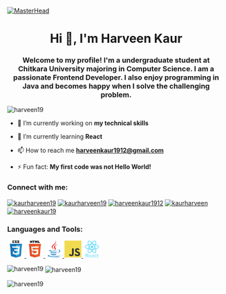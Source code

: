 [![MasterHead](https://camo.githubusercontent.com/5e3babfce4609dcd669a8f2a6d37b47c85486729942c57c5afbfc715f0b5dff7/68747470733a2f2f7777772e6469676974616c736f6c7574696f6e73657276696365732e636f6d2f696d672f73657276696365732f776562253230646576656c6f706d656e742e676966)](https://harveen19.io)
<h1 align="center">Hi 👋, I'm Harveen Kaur</h1>
<h3 align="center">Welcome to my profile! I'm a undergraduate student at Chitkara University majoring in Computer Science. I am a passionate Frontend Developer. I also enjoy programming in Java and becomes happy when I solve the challenging problem.</h3>

<p align="left"> <img src="https://komarev.com/ghpvc/?username=harveen19&label=Profile%20views&color=0e75b6&style=flat" alt="harveen19" /> </p>

- 🔭 I’m currently working on **my technical skills**

- 🌱 I’m currently learning **React**

- 📫 How to reach me **harveenkaur1912@gmail.com**

- ⚡ Fun fact: **My first code was not Hello World!**

<h3 align="left">Connect with me:</h3>
<p align="left">
<a href="https://linkedin.com/in/kaurharveen19" target="blank"><img align="center" src="https://raw.githubusercontent.com/rahuldkjain/github-profile-readme-generator/master/src/images/icons/Social/linked-in-alt.svg" alt="kaurharveen19" height="30" width="40" /></a>
<a href="https://instagram.com/kaurharveen19" target="blank"><img align="center" src="https://raw.githubusercontent.com/rahuldkjain/github-profile-readme-generator/master/src/images/icons/Social/instagram.svg" alt="kaurharveen19" height="30" width="40" /></a>
<a href="https://www.hackerrank.com/harveenkaur1912" target="blank"><img align="center" src="https://raw.githubusercontent.com/rahuldkjain/github-profile-readme-generator/master/src/images/icons/Social/hackerrank.svg" alt="harveenkaur1912" height="30" width="40" /></a>
<a href="https://www.leetcode.com/kaurharveen" target="blank"><img align="center" src="https://raw.githubusercontent.com/rahuldkjain/github-profile-readme-generator/master/src/images/icons/Social/leet-code.svg" alt="kaurharveen" height="30" width="40" /></a>
<a href="https://auth.geeksforgeeks.org/user/harveenkaur19" target="blank"><img align="center" src="https://raw.githubusercontent.com/rahuldkjain/github-profile-readme-generator/master/src/images/icons/Social/geeks-for-geeks.svg" alt="harveenkaur19" height="30" width="40" /></a>
</p>

<h3 align="left">Languages and Tools:</h3>
<p align="left"> <a href="https://www.w3schools.com/css/" target="_blank" rel="noreferrer"> <img src="https://raw.githubusercontent.com/devicons/devicon/master/icons/css3/css3-original-wordmark.svg" alt="css3" width="40" height="40"/> </a> <a href="https://www.w3.org/html/" target="_blank" rel="noreferrer"> <img src="https://raw.githubusercontent.com/devicons/devicon/master/icons/html5/html5-original-wordmark.svg" alt="html5" width="40" height="40"/> </a> <a href="https://www.java.com" target="_blank" rel="noreferrer"> <img src="https://raw.githubusercontent.com/devicons/devicon/master/icons/java/java-original.svg" alt="java" width="40" height="40"/> </a> <a href="https://developer.mozilla.org/en-US/docs/Web/JavaScript" target="_blank" rel="noreferrer"> <img src="https://raw.githubusercontent.com/devicons/devicon/master/icons/javascript/javascript-original.svg" alt="javascript" width="40" height="40"/> </a> <a href="https://reactjs.org/" target="_blank" rel="noreferrer"> <img src="https://raw.githubusercontent.com/devicons/devicon/master/icons/react/react-original-wordmark.svg" alt="react" width="40" height="40"/> </a> </p>

<p><img align="left" src="https://github-readme-stats.vercel.app/api/top-langs?username=harveen19&show_icons=true&locale=en&layout=compact" alt="harveen19" /></p>

<p>&nbsp;<img align="center" src="https://github-readme-stats.vercel.app/api?username=harveen19&show_icons=true&locale=en" alt="harveen19" /></p>

<p><img align="center" src="https://github-readme-streak-stats.herokuapp.com/?user=harveen19&" alt="harveen19" /></p>
